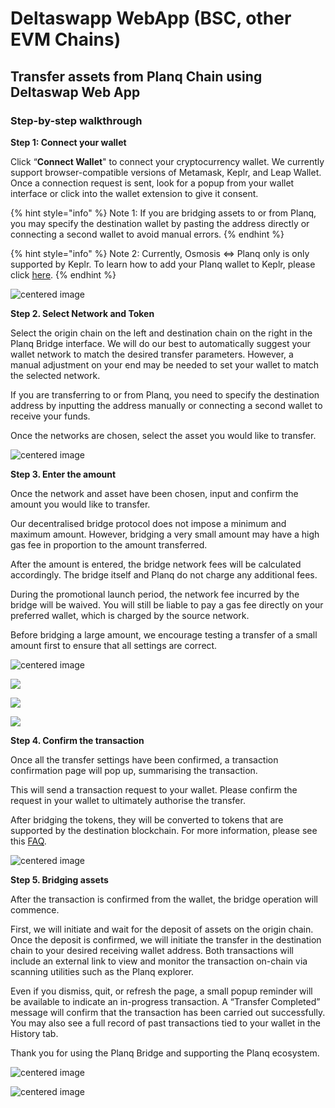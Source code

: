 # Deltaswapp WebApp (BSC, other EVM Chains)

## Transfer assets from Planq Chain using Deltaswap Web App

### Step-by-step walkthrough

**Step 1: Connect your wallet**

Click “**Connect Wallet**" to connect your cryptocurrency wallet. We currently support browser-compatible versions of Metamask, Keplr, and Leap Wallet. Once a connection request is sent, look for a popup from your wallet interface or click into the wallet extension to give it consent.

{% hint style="info" %}
Note 1: If you are bridging assets to or from Planq, you may specify the destination wallet by pasting the address directly or connecting a second wallet to avoid manual errors.
{% endhint %}

{% hint style="info" %}
Note 2: Currently, Osmosis ⇔ Planq only is only supported by Keplr. To learn how to add your Planq wallet to Keplr, please click [here](../other\_chain/keplr.md).
{% endhint %}

![centered image](../../../.gitbook/assets/webapp\_connect\_wallet.png)

**Step 2. Select Network and Token**

Select the origin chain on the left and destination chain on the right in the Planq Bridge interface. We will do our best to automatically suggest your wallet network to match the desired transfer parameters. However, a manual adjustment on your end may be needed to set your wallet to match the selected network.

If you are transferring to or from Planq, you need to specify the destination address by inputting the address manually or connecting a second wallet to receive your funds.

Once the networks are chosen, select the asset you would like to transfer.

![centered image](../../../.gitbook/assets/webapp\_select\_network.png)

**Step 3. Enter the amount**

Once the network and asset have been chosen, input and confirm the amount you would like to transfer.

Our decentralised bridge protocol does not impose a minimum and maximum amount. However, bridging a very small amount may have a high gas fee in proportion to the amount transferred.

After the amount is entered, the bridge network fees will be calculated accordingly. The bridge itself and Planq do not charge any additional fees.

During the promotional launch period, the network fee incurred by the bridge will be waived. You will still be liable to pay a gas fee directly on your preferred wallet, which is charged by the source network.

Before bridging a large amount, we encourage testing a transfer of a small amount first to ensure that all settings are correct.

![centered image](../../../.gitbook/assets/webapp\_enter\_amout.png)

![](../../../.gitbook/assets/4a\_confirm\_wallet\_txn.png)

![](../../../.gitbook/assets/4b\_confirm\_wallet\_txn.png)

![](../../../.gitbook/assets/4c\_confirm\_wallet\_txn.png)

**Step 4. Confirm the transaction**

Once all the transfer settings have been confirmed, a transaction confirmation page will pop up, summarising the transaction.

This will send a transaction request to your wallet. Please confirm the request in your wallet to ultimately authorise the transfer.

After bridging the tokens, they will be converted to tokens that are supported by the destination blockchain. For more information, please see this [FAQ](../faq.md).

![centered image](../../../.gitbook/assets/webapp\_confirmation\_screen.png)

**Step 5. Bridging assets**

After the transaction is confirmed from the wallet, the bridge operation will commence.

First, we will initiate and wait for the deposit of assets on the origin chain. Once the deposit is confirmed, we will initiate the transfer in the destination chain to your desired receiving wallet address. Both transactions will include an external link to view and monitor the transaction on-chain via scanning utilities such as the Planq explorer.

Even if you dismiss, quit, or refresh the page, a small popup reminder will be available to indicate an in-progress transaction. A “Transfer Completed” message will confirm that the transaction has been carried out successfully. You may also see a full record of past transactions tied to your wallet in the History tab.

Thank you for using the Planq Bridge and supporting the Planq ecosystem.

![centered image](../../../.gitbook/assets/5\_txn\_complete.png)

![centered image](../../../.gitbook/assets/5\_history\_table.png)
